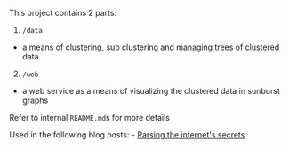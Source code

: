 This project contains 2 parts:

 1. `/data`
  - a means of clustering, sub clustering and managing trees of clustered data

 2. `/web`
  - a web service as a means of visualizing the clustered data in sunburst graphs

Refer to internal `README.md`s for more details

Used in the following blog posts: 
	- [Parsing the internet's secrets](http://blog.postmodern.technology/natural-language-processing-to-parse-the-internet-secrets)